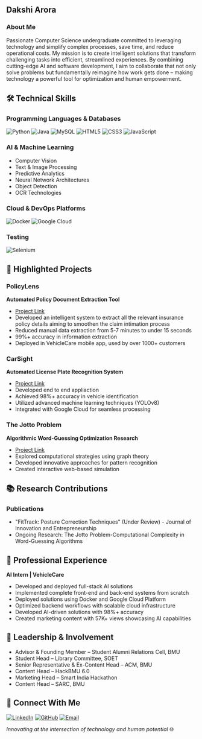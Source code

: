 ## Dakshi Arora

### About Me

Passionate Computer Science undergraduate committed to leveraging technology and simplify complex processes, save time, and reduce operational costs. My mission is to create intelligent solutions that transform challenging tasks into efficient, streamlined experiences. By combining cutting-edge AI and software development, I aim to collaborate that not only solve problems but fundamentally reimagine how work gets done – making technology a powerful tool for optimization and human empowerment.

## 🛠 Technical Skills

### Programming Languages & Databases
![Python](https://img.shields.io/badge/-Python-3776AB?style=flat-square&logo=python&logoColor=white)
![Java](https://img.shields.io/badge/-Java-007396?style=flat-square&logo=java&logoColor=white)
![MySQL](https://img.shields.io/badge/-MySQL-4479A1?style=flat-square&logo=mysql&logoColor=white)
![HTML5](https://img.shields.io/badge/-HTML5-E34F26?style=flat-square&logo=html5&logoColor=white)
![CSS3](https://img.shields.io/badge/-CSS3-1572B6?style=flat-square&logo=css3&logoColor=white)
![JavaScript](https://img.shields.io/badge/-JavaScript-F7DF1E?style=flat-square&logo=javascript&logoColor=black)

### AI & Machine Learning
- Computer Vision
- Text & Image Processing
- Predictive Analytics
- Neural Network Architectures
- Object Detection
- OCR Technologies

### Cloud & DevOps Platforms
![Docker](https://img.shields.io/badge/-Docker-2496ED?style=flat-square&logo=docker&logoColor=white)
![Google Cloud](https://img.shields.io/badge/-Google%20Cloud-4285F4?style=flat-square&logo=google-cloud&logoColor=white)

### Testing
![Selenium](https://img.shields.io/badge/-Selenium-43B02A?style=flat-square&logo=selenium&logoColor=white)

## 🚀 Highlighted Projects

### PolicyLens
**Automated Policy Document Extraction Tool**
- [Project Link](https://ai.vehiclecare.app/policylens2)
- Developed an intelligent system to extract all the relevant insurance policy details aiming to smoothen the claim intimation process
- Reduced manual data extraction from 5-7 minutes to under 15 seconds
- 99%+ accuracy in information extraction
- Deployed in VehicleCare mobile app, used by over 1000+ customers

### CarSight
**Automated License Plate Recognition System**
- [Project Link](https://ai.vehiclecare.app/)
- Developed end to end appliaction
- Achieved 98%+ accuracy in vehicle identification
- Utilized advanced machine learning techniques (YOLOv8)
- Integrated with Google Cloud for seamless processing

### The Jotto Problem
**Algorithmic Word-Guessing Optimization Research**
- [Project Link](https://jottogame.vercel.app/)
- Explored computational strategies using graph theory
- Developed innovative approaches for pattern recognition
- Created interactive web-based simulation

## 📚 Research Contributions

### Publications
- "FitTrack: Posture Correction Techniques" (Under Review) - Journal of Innovation and Entrepreneurship
- Ongoing Research: The Jotto Problem-Computational Complexity in Word-Guessing Algorithms

## 🌟 Professional Experience

**AI Intern | VehicleCare**
- Developed and deployed full-stack AI solutions
- Implemented complete front-end and back-end systems from scratch
- Deployed solutions using Docker and Google Cloud Platform
- Optimized backend workflows with scalable cloud infrastructure
- Developed AI-driven solutions with 98%+ accuracy
- Created marketing content with 57K+ views showcasing AI capabilities

## 🤝 Leadership & Involvement

- Advisor & Founding Member – Student Alumni Relations Cell, BMU
- Student Head – Library Committee, SOET
- Senior Representative & Ex-Content Head – ACM, BMU 
- Content Head – HackBMU 6.0
- Marketing Head – Smart India Hackathon
- Content Head – SARC, BMU

## 📩 Connect With Me

[![LinkedIn](https://img.shields.io/badge/-LinkedIn-0A66C2?style=flat-square&logo=linkedin&logoColor=white)](https://www.linkedin.com/in/dakshi-arora)
[![GitHub](https://img.shields.io/badge/-GitHub-181717?style=flat-square&logo=github&logoColor=white)](https://github.com/dakshiarora)
[![Email](https://img.shields.io/badge/-Email-D14836?style=flat-square&logo=gmail&logoColor=white)](mailto:dakshi.arora.22cse@bmu.edu.in)

*Innovating at the intersection of technology and human potential* 🌐

